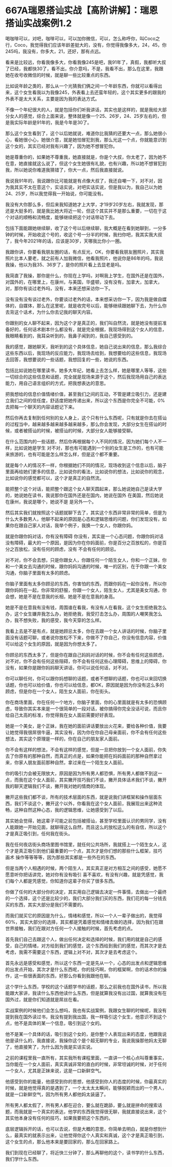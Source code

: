 # 667A瑞恩搭讪实战【高阶讲解】：瑞恩搭讪实战案例1.2

喝咖啡可以，对吧，咖啡可以，可以加你微信，可以，怎么称呼你，叫Coco之行，Coco，我觉得我们应该年龄差挺大的，没有，你觉得我像多大，24，45，你245吗，我没有，你多大，21，还好，那有点远。

看来是比较远，你看我像多大，你看我像245是吧，我91年了，真假，我都听大叔了已经，我都快30了，看不出，你介意吗，不是，我看不出，那么在这里，我跟她在收号收微信的时候，就是聊一些比较重点的东西。

比如说年龄之类的，那么从一个光猜我们俩之间一个年龄东西，你就可以看得出来，这个女生看我以为我像245，外表看上去还蛮年轻的，这个其实更多的跟我的外表不是太大关系，主要是因为我的表达方式。

不像一个年纪很大的人，就是包括你们听我讲话，其实也是这样的，就是我给大部分女人的感觉，综合上面来说，整体就是像一个25、26岁，24、25岁左右的，但是我实际年龄是91年的，我是今年是30了。

那么这个女生看到了，这个以后她就说，难道你比我猜的还要大一点，那么她很小心，看她很小心，她很介意，就是她怕冒犯到我，那么光这一个点，你就能意识到这个女的，其实已经对我有兴趣了，因为她不想冒犯你。

她是尊重你的，如果她不尊重我，她直接就是，你是个大叔，你太老了，因为她不在意，她直接就这么说了，但这个女生她很有礼貌，也有兴趣，所以她不想冒犯到我，所以她说你难道我猜错了，你大一点，然后我直接就说。

我说我91年的，我说跟你比可能就是有点像大叔了，我还自嘲一下，对不对，因为我其实不太在意这个，实话实说，对吧实话实说，但是我以为，我自己以为她24、25岁，所以我觉得我一开始说，你可能没有。

我没有大你那么多，但后来我知道她才上大学，才19岁20岁左右，我就发现，那还是大挺多的，就是我比她大将近一轮，但这个其实并不是那么重要，一切在于这个对话的顺畅和流畅度，能够继续把这个对话带动下去。

包括下面能跟她继续聊，收了这个号以后继续聊，我大概是在看到她聊到，一分多钟的时候，开始收这个号的，收这个号一分半的时候，我扫你吧，我其实我大叔了，我今年2021年的话，应该是30岁，天哪我比你小一圈。

我跟你讲，你要看我朋友圈的话，有点反光，OK，你要看我朋友圈照片，其实我照片比本人要老，就之前有人加我微信，他看我照片，他说你是86年的吗，我说我操，他以为我35、36岁了，是你的照片看上去显老是吗。

我简直了我操，那你是什么，你现在上学吗，对啊我上学生，在国外还是在国外，对国外的，在哪里上，在康州，与美国，华盛顿，没有没有，加拿大，加拿大，对，那你有谈过老外吗，没有，本来还想采访你一下。

没有没有没有谈过老外，你要谈过老外的话，本来想采访你一下，因为我是做自媒体的，自媒体，那么在这里呢，就是收完号以后，能够继续跟她聊下去，为什么你去背这个话术，为什么你去记我的聊天内容。

你跟别的女人聊不起来，因为这个才是真正的，我们叫自然流，就是她没有提前准备好的，任何话术剧本什么都没有，就是完全根据，我现场得到这个女人的信息，我眼睛看到的，我耳朵听到的，我鼻子闻到的，我自己感受到的。

我的感觉，跟她聊天，我听到的这个具体信息，她自己说出来的信息，那么我综合这些东西以后，我现场的反应能力，我现场去给到，我想要给的这些信息，我现场去回答，我想要说的一些话题，我想回复的一些，她说的东西。

包括比如说她在哪里读书，她多大年纪，她看上去怎么样，她是哪里人等等，这些一切综合的这些信息和话题，完全就是现场来源于这个，然后我现场用自己的表达能力，用自己语言组织的方式，把我想表达的意思。

把我想给的信息价值情绪价值，甚至我们之间的互动，不管是建立吸引力，还是建立我们之间的信任度，舒适度把她传递出来，所以这个东西是你完全不可能，0%去把每一个聊天的内容话题记下来。

然后你再去复制到任何别的女人身上，这个只有什么东西呢，只有就是你去在搭讪的过程当中，越来越多越来越多越来越多，那么你会发现，大部分女生在搭讪的时候，或者被搭讪的时候，被搭讪的时候，大部分女人能够接受聊。

在什么范围内的一些话题，然后你再根据每个人不同的情况，因为她们每个人不一样，比如说她是学生 对不对，那也有可能遇到一个别的女生是工作的，也有可能来旅游的，也有可能是怎么样怎么样，但是这个都不重要。

就是每个人的情况不一样，你根据她们不同的情况，现场收到这个信息以后，脑子里面再给她们更多的信息，比如说你的看法，比如说你的想法，比如说你的观念，比如说你的感觉都可以，这个才是真正的自然流。

能把整个这个对话，能把整个跟这个女人聊天圆起来，那么她说她自己是读大学的，她说她在读书，我说那你在国外还是在国内，她说在国外 在美国，然后她说在康州，我说是哪个，她说不是 是另外一个。

然后其实我们就按照这个话题就聊下去了，其实这个东西非常非常的简单，但是为什么大多数男人，他聊不起来的原因是心态和逻辑思维的问题，你们发现没有，如果你在跟自己家人对话，我举个例子，我换一个女人，你跟你妈。

就是你跟你妈对话，你有没有障碍 你没有，其实是一个心态问题，你跟你妈对话没有障碍，最大的一个原因，是因为你在你妈面前，你是百分之百放松的，你是百分之百放松，没有任何的顾虑，没有 不会有任何的顾忌。

对不对，你不会去想，只是你跟女人，你跟任何一个陌生女人，你和一个正妹，你和一个美女去沟通的时候，跟你妈妈沟通的时候，唯一的区别，在于你跟一个美女沟通，你脑子里面有太多的顾虑。

你脑子里面有太多你顾忌的东西，你害怕的东西，而跟你妈在一起你没有，所以你跟你妈妈在一起，你非常的舒服，你跟一个女人，陌生女人，尤其是美女沟通，你会想，她是不是在意我的长相，她是不是在意我的身高。

她是不是在意我有没有钱，周围谁在看我，有没有人在看我，这个女生拒绝我怎么办，这个女生嫌弃我怎么办，她拒绝我，我受打击怎么办，周围的人嘲笑我怎么办，我不想失败，我的感受，我今天穿的怎么样。

我看上去是不是有点，就是她顾忌太多，你在去跟一个女人讲话的时候，你脑子里面没有话题可聊，或者说你放松不下来，你做不了你自己，你没有信息内容，价值可以给这个女生的原因，就是因为你想太多了。

你顾忌的东西太多了，但是你在跟自己妈妈对话的时候，你不会有任何这些顾虑，对不对，你不会有任何这些阻碍，你不会有任何这些心理障碍，思维上的障碍，你没有，如果你是跟你妈妈聊天讲话，你可以说任何话，对不对。

你可以聊任何，你可以跟你妈想聊的话题，或者不想聊的话题，你也可以来回切换话题，你也可以给价值，你也可以给信息，都OK，原因就是因为你没有这么多的顾虑，但是你在一个女人，陌生女人面前，你在街头。

你在商场里面，你在任何一个地方，你脑子里面，你的心里面就是有太多的恐惧顾虑，导致你其实本来是一个很简单的一段对话，被你搞得你完全没话可说，而且你给自己太高的标准，你觉得我在女人面前需要好好表现。

她是一个美女，是个正妹，我在她的面前讲话要放出火花来，要给各种价值，我要让她觉得我很屌很牛逼，其实没有，因为你在你自己母亲面前，你不会有任何这些想法，其实这个原理是一样的，你在自己的朋友家人面前。

你不会有这样的想法，不会有这样的感觉，但是一旦把你放到一个女人面前，你失去了你原有的那种自然，而真正的点是，如果你能把在妈妈面前的那种自然拿过来，你家人朋友面前那种自然，拿过来在一个陌生女人面前。

你的吸引力会被无限放大，原因是因为所有男人都恐惧，所有男人都做不到这一点，而我在这个女人面前，其实撇开技巧我们不谈，撇开具体话术我们不谈，撇开我的聊天逻辑我们不谈，撇开我对她的情商的体现。

撇开这些我们都不谈，所有的技术层面的东西，就是说我们讲框架和操作层面东西，我们不谈这个，撇开这个以外，你看我在这个女人面前，我展现出来这种流畅，这种自然这种心态，我的逻辑思维，让她感受到了以后。

其实她会觉得，她这辈子可能之前包括被搭讪，甚至学校里面认识的男同学，没有人能跟她一开始见面，就聊得这么自然，而且这么的放松这么的有自信，所以这个才是真正吸引到，任何我在街头。

我在任何夜店街头商场里图书馆里，就任何公共场所，我就搭上一个陌生女人，这个才是真正吸引到他们最重要的一个点，其次才是你们想的那些什么框架，技巧 画术 操作等等等等，因为那些其实都是一些外在的东西。

但是当两个人相遇的时候，两个陌生人，其实真正是对方相互之间的感受，她愿不愿意听你把话讲完，她对你有没有吸引 喜不喜欢，有没有兴趣，就是凭感觉，我们每个人都是凭感觉，你知道你这辈子你买了很多东西。

你做了任何的大部分你的决定，其实用自己逻辑去决定一件事情，去做出一个最终的一个选择，这个还是比较少的，我们大部分我们买的东西，我们花的每一分钱去买的东西，其实大部分是我们不需要的。

而我们就买它的原因是为什么，情绪和感觉，所以一个人一辈子做出的，我觉得60%，其实大部分的选择，其实都是凭着感觉和情绪去做的选择，因为我们在跟世界接触，我们在跟对方任何一个人接触的时候，首先考虑的点。

首先我们自己去跟这个人，做出任何决定和选择的时候，我们用的就是自己的感受，自己的情绪，对方给到我们的感觉，这个东西给到我们的感觉，而其次才是去考虑，我需不需要这个东西，逻辑上对不对，其次才是去考虑这个。

首先永远是感受和感觉，所以这个东西一定是先从一个，心态的出发点和逻辑思维的出发点开始，其次才是什么东西呢，你的技巧啊，你的框架啊，你的话术你的操作，这一些很表面的东西，好那么你看到我跟他在聊。

这个学什么东西，学校的这个话题学书的话题，那么之前我也在国外读书，所以我能跟大家讲，我读什么东西他读什么东西，但是就算我没有出过国，就算我没有在国外过，就是你们知道就是屌丝在看。

实战案例的时候他们会怎么想吗，我也有实战案例，我跟女生聊的时候呢，我没有提到我在国外读过书，我没有提到我出国，我一样吸引这个女生，他意识不到这个点，他不是具体的某一个信息，吸引到这个女的。

他不是某一个具体的话，吸引到这个女的，是你整个人表现出来的态度，他跟我说他是读什么的，我直接说，我操你这个是个超无聊的专业，我说我操那他妈太无聊了，他直接笑了，为什么因为我是实话实说。

之前的课程里我一直所有，其实我所有课程里面，一直讲一个核心点叫尊重事实，当你能在一个女人面前，真实真诚非常的直白的时候，非常坦诚的时候，对于任何一个女人，尤其是正妹来说，这是一口新鲜空气。

他感受到你的能量，他感受到你的思想，他感受到你人的态度的时候，你最真实的时候，就是他觉得真的是遇到了，一个太太太太瞬间，能够脱颖而出的一个男人，就是一口新鲜空气，因为所有男人都他妈太装逼了。

所有男人都太假了，所有男人都在迎合，要么就在跪舔，要么就是拼命的搜索话题，而我就是一个真实的表达，他学的东西我觉得很无聊，我就直接说出来，这个其实他本身没有任何的技巧，如果我要把这个东西的。

底层逻辑拆开的话，也可以去说，但是大概的意思，你简单去明白，就是你想到什么，最真实的就表示出来，让他觉得你这个人真实和真诚，这个才是真正吸引到，这个女生的点，那么他本来是要回家的，那么在回家路上。

我们到现在已经聊了，将近快三分钟了，那么再聊他的这个，读书学的什么东西，我们学什么东西。
